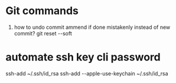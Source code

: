 # Git commands

1. how to undo commit ammend if done mistakenly instead of new commit?
git reset --soft <SHA BEFORE THE AMMEND>

# automate ssh key cli password
ssh-add ~/.ssh/id_rsa 
ssh-add --apple-use-keychain ~/.ssh/id_rsa